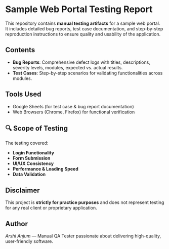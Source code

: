 # Sample Web Portal Testing Report

This repository contains **manual testing artifacts** for a sample web portal.  
It includes detailed bug reports, test case documentation, and step-by-step reproduction instructions to ensure quality and usability of the application.

## Contents
- **Bug Reports**: Comprehensive defect logs with titles, descriptions, severity levels, modules, expected vs. actual results.
- **Test Cases**: Step-by-step scenarios for validating functionalities across modules.

##   Tools Used
-  Google Sheets (for test case & bug report documentation)
- Web Browsers (Chrome, Firefox) for functional verification

## 🔍 Scope of Testing
The testing covered:
- **Login Functionality**
- **Form Submission**
- **UI/UX Consistency**
- **Performance & Loading Speed**
- **Data Validation**

##   Disclaimer
This project is **strictly for practice purposes** and does not represent testing for any real client or proprietary application.


##   Author
*Arshi Anjum* — Manual QA Tester passionate about delivering high-quality, user-friendly software.


